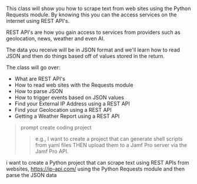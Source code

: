 This class will show you how to scrape text from web sites using the Python Requests module. By knowing this you can the access services on the internet using REST API's.

REST API's are how you gain access to services from providers such as geolocation, news, weather and even AI.

The data you receive will be in JSON format and we'll learn how to read JSON and then do things based off of values stored in the return.

The class will go over:
- What are REST API's
- How to read web sites with the Requests module
- How to parse JSON
- How to trigger events based on JSON values
- Find your External IP Address using a REST API
- Find your Geolocation using a REST API
- Getting a Weather Report using a REST API


>prompt create coding project
>>e.g., I want to create a project that can generate shell scripts from yaml files
>THEN upload them to a Jamf Pro server via the Jamf Pro API.

i want to create a Python project that can scrape text
using REST APIs from websites, https://ip-api.com/
using the Python Requests module and then parse the JSON data